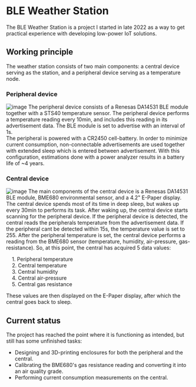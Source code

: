 
# BLE Weather Station

The BLE Weather Station is a project I started in late 2022 as a way to get practical experience with developing low-power IoT solutions.

## Working principle
The weather station consists of two main components: a central device serving as the station, and a peripheral device serving as a temperature node.

### Peripheral device
![image](files/Users/jzhang/Desktop/Isolated.png)
The peripheral device consists of a Renesas DA14531 BLE module together with a STS40 temperature sensor. The peripheral device performs a temperature reading every 10min, and includes this reading in its advertisement data. The BLE module is set to advertise with an interval of 1s.  
The peripheral is powered with a CR2450 cell-battery. In order to minimize current consumption, non-connectable advertisements are used together with extended sleep which is entered between advertisement. With this configuration, estimations done with a power analyzer results in a battery life of ~4 years. 

### Central device
![image](files/Users/jzhang/Desktop/Isolated.png)
The main components of the central device is a Renesas DA14531 BLE module, BME680 environmental sensor, and a 4.2" E-Paper display. The central device spends most of its time in deep sleep, but wakes up every 30min to performs its task. After waking up, the central device starts scanning for the peripheral device. If the peripheral device is detected, the central reads the peripherals temperature from the advertisement data. If the peripheral cant be detected within 15s, the temperature value is set to 255. After the peripheral temperature is set, the central device performs a reading from the BME680 sensor (temperature, humidity, air-pressure, gas-resistance). So, at this point, the central has acquired 5 data values:

&nbsp;&nbsp;&nbsp;&nbsp;1. Peripheral temperature  
&nbsp;&nbsp;&nbsp;&nbsp;2. Central temperature  
&nbsp;&nbsp;&nbsp;&nbsp;3. Central humidity  
&nbsp;&nbsp;&nbsp;&nbsp;4. Central air-pressure  
&nbsp;&nbsp;&nbsp;&nbsp;5. Central gas resistance 

These values are then displayed on the E-Paper display, after which the central goes back to sleep.


## Current status
The project has reached the point where it is functioning as intended, but still has some unfinished tasks:

* Designing and 3D-printing enclosures for both the peripheral and the central.
* Calibrating the BME680's gas resistance reading and converting it into an air quality grade.
* Performing current consumption measurements on the central.

